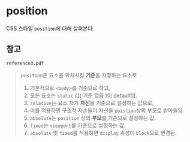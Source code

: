 # position
CSS 스타일 `position`에 대해 살펴본다.

## 참고
`reference3.pdf`

> `position`은 요소를 위치시킬 **기준**을 지정하는 요소로
> 1. 기본적으로 `<body>`를 기준으로 하고,
> 2. 모든 요소는 `static` 값( 기준 없음 )이 default임.
> 3. `relative`는 요소 자기 **자신**을 기준으로 설정하는 값으로,
> 4. 이를 적용하면 구조적 자손들이 자신을 `poistion`상의 부모로 받아들임.
> 5. `absolute`는 `position` 상의 **부모**를 기준으로 설정하는 값.
> 6. `fixed`는 `viewport`를 기준으로 설정하는 값.
> 7. `absolute` 및 `fixed`를 적용하면 `display` 속성이 `block`으로 변경됨.
